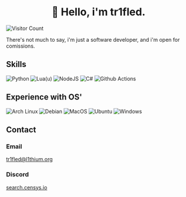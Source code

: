 <center><h1>👋 Hello, i'm tr1fled.</h1></center>

![Visitor Count](https://profile-counter.glitch.me/tr1fled/count.svg)

There's not much to say, i'm just a software developer, and i'm open for comissions.

## Skills
![Python](https://img.shields.io/badge/Python-3776AB?style=for-the-badge&logo=python&logoColor=white)
![Lua(u)](https://img.shields.io/badge/Lua-2C2D72?style=for-the-badge&logo=lua&logoColor=white)
![NodeJS](https://img.shields.io/badge/Node.js-43853D?style=for-the-badge&logo=node.js&logoColor=white)
![C#](https://img.shields.io/badge/C%23-239120?style=for-the-badge&logo=c-sharp&logoColor=white)
![Github Actions](https://img.shields.io/badge/GitHub_Actions-2088FF?style=for-the-badge&logo=github-actions&logoColor=white)

## Experience with OS'
![Arch Linux](https://img.shields.io/badge/Arch_Linux-1793D1?style=for-the-badge&logo=arch-linux&logoColor=white)
![Debian](https://img.shields.io/badge/Debian-A81D33?style=for-the-badge&logo=debian&logoColor=white)
![MacOS](https://img.shields.io/badge/mac%20os-000000?style=for-the-badge&logo=apple&logoColor=white)
![Ubuntu](https://img.shields.io/badge/Ubuntu-E95420?style=for-the-badge&logo=ubuntu&logoColor=white)
![Windows](https://img.shields.io/badge/Windows-0078D6?style=for-the-badge&logo=windows&logoColor=white)

## Contact
### Email
[tr1fled@l1thium.org](mailto:tr1fled@l1thium.org)

### Discord
[search.censys.io](https://amitermed.com/zqqmYg)
